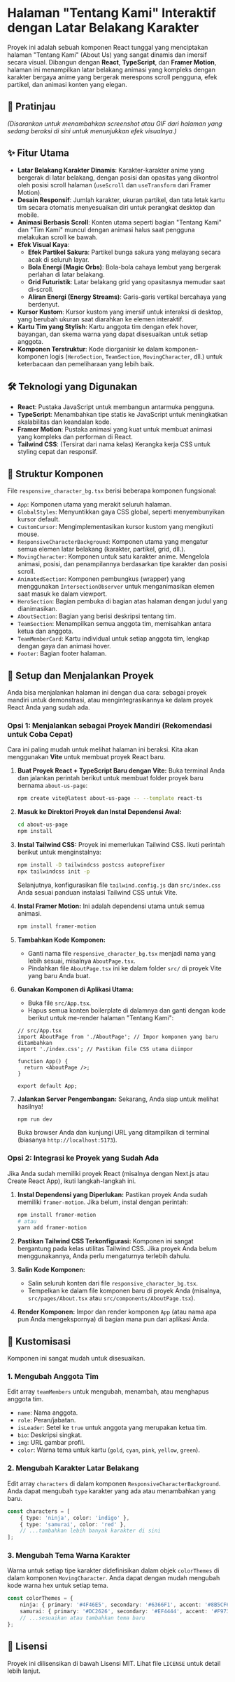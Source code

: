 # Halaman "Tentang Kami" Interaktif dengan Latar Belakang Karakter 

Proyek ini adalah sebuah komponen React tunggal yang menciptakan halaman "Tentang Kami" (About Us) yang sangat dinamis dan imersif secara visual. Dibangun dengan **React**, **TypeScript**, dan **Framer Motion**, halaman ini menampilkan latar belakang animasi yang kompleks dengan karakter bergaya anime yang bergerak merespons scroll pengguna, efek partikel, dan animasi konten yang elegan.

## 🎥 Pratinjau

*(Disarankan untuk menambahkan screenshot atau GIF dari halaman yang sedang beraksi di sini untuk menunjukkan efek visualnya.)*


## ✨ Fitur Utama

- **Latar Belakang Karakter Dinamis**: Karakter-karakter anime yang bergerak di latar belakang, dengan posisi dan opasitas yang dikontrol oleh posisi scroll halaman (`useScroll` dan `useTransform` dari Framer Motion).
- **Desain Responsif**: Jumlah karakter, ukuran partikel, dan tata letak kartu tim secara otomatis menyesuaikan diri untuk perangkat desktop dan mobile.
- **Animasi Berbasis Scroll**: Konten utama seperti bagian "Tentang Kami" dan "Tim Kami" muncul dengan animasi halus saat pengguna melakukan scroll ke bawah.
- **Efek Visual Kaya**:
  - **Efek Partikel Sakura**: Partikel bunga sakura yang melayang secara acak di seluruh layar.
  - **Bola Energi (Magic Orbs)**: Bola-bola cahaya lembut yang bergerak perlahan di latar belakang.
  - **Grid Futuristik**: Latar belakang grid yang opasitasnya memudar saat di-scroll.
  - **Aliran Energi (Energy Streams)**: Garis-garis vertikal bercahaya yang berdenyut.
- **Kursor Kustom**: Kursor kustom yang imersif untuk interaksi di desktop, yang berubah ukuran saat diarahkan ke elemen interaktif.
- **Kartu Tim yang Stylish**: Kartu anggota tim dengan efek hover, bayangan, dan skema warna yang dapat disesuaikan untuk setiap anggota.
- **Komponen Terstruktur**: Kode diorganisir ke dalam komponen-komponen logis (`HeroSection`, `TeamSection`, `MovingCharacter`, dll.) untuk keterbacaan dan pemeliharaan yang lebih baik.

## 🛠️ Teknologi yang Digunakan

- **React**: Pustaka JavaScript untuk membangun antarmuka pengguna.
- **TypeScript**: Menambahkan tipe statis ke JavaScript untuk meningkatkan skalabilitas dan keandalan kode.
- **Framer Motion**: Pustaka animasi yang kuat untuk membuat animasi yang kompleks dan performan di React.
- **Tailwind CSS**: (Tersirat dari nama kelas) Kerangka kerja CSS untuk styling cepat dan responsif.

## 📂 Struktur Komponen

File `responsive_character_bg.tsx` berisi beberapa komponen fungsional:

- `App`: Komponen utama yang merakit seluruh halaman.
- `GlobalStyles`: Menyuntikkan gaya CSS global, seperti menyembunyikan kursor default.
- `CustomCursor`: Mengimplementasikan kursor kustom yang mengikuti mouse.
- `ResponsiveCharacterBackground`: Komponen utama yang mengatur semua elemen latar belakang (karakter, partikel, grid, dll.).
- `MovingCharacter`: Komponen untuk satu karakter anime. Mengelola animasi, posisi, dan penampilannya berdasarkan tipe karakter dan posisi scroll.
- `AnimatedSection`: Komponen pembungkus (wrapper) yang menggunakan `IntersectionObserver` untuk menganimasikan elemen saat masuk ke dalam viewport.
- `HeroSection`: Bagian pembuka di bagian atas halaman dengan judul yang dianimasikan.
- `AboutSection`: Bagian yang berisi deskripsi tentang tim.
- `TeamSection`: Menampilkan semua anggota tim, memisahkan antara ketua dan anggota.
- `TeamMemberCard`: Kartu individual untuk setiap anggota tim, lengkap dengan gaya dan animasi hover.
- `Footer`: Bagian footer halaman.

## 🚀 Setup dan Menjalankan Proyek

Anda bisa menjalankan halaman ini dengan dua cara: sebagai proyek mandiri untuk demonstrasi, atau mengintegrasikannya ke dalam proyek React Anda yang sudah ada.

### Opsi 1: Menjalankan sebagai Proyek Mandiri (Rekomendasi untuk Coba Cepat)

Cara ini paling mudah untuk melihat halaman ini beraksi. Kita akan menggunakan **Vite** untuk membuat proyek React baru.

1.  **Buat Proyek React + TypeScript Baru dengan Vite:**
    Buka terminal Anda dan jalankan perintah berikut untuk membuat folder proyek baru bernama `about-us-page`:
    ```bash
    npm create vite@latest about-us-page -- --template react-ts
    ```

2.  **Masuk ke Direktori Proyek dan Instal Dependensi Awal:**
    ```bash
    cd about-us-page
    npm install
    ```

3.  **Instal Tailwind CSS:**
    Proyek ini memerlukan Tailwind CSS. Ikuti perintah berikut untuk menginstalnya:
    ```bash
    npm install -D tailwindcss postcss autoprefixer
    npx tailwindcss init -p
    ```
    Selanjutnya, konfigurasikan file `tailwind.config.js` dan `src/index.css` Anda sesuai panduan instalasi Tailwind CSS untuk Vite.

4.  **Instal Framer Motion:**
    Ini adalah dependensi utama untuk semua animasi.
    ```bash
    npm install framer-motion
    ```

5.  **Tambahkan Kode Komponen:**
    - Ganti nama file `responsive_character_bg.tsx` menjadi nama yang lebih sesuai, misalnya `AboutPage.tsx`.
    - Pindahkan file `AboutPage.tsx` ini ke dalam folder `src/` di proyek Vite yang baru Anda buat.

6.  **Gunakan Komponen di Aplikasi Utama:**
    - Buka file `src/App.tsx`.
    - Hapus semua konten boilerplate di dalamnya dan ganti dengan kode berikut untuk me-render halaman "Tentang Kami":
    ```tsx
    // src/App.tsx
    import AboutPage from './AboutPage'; // Impor komponen yang baru ditambahkan
    import './index.css'; // Pastikan file CSS utama diimpor

    function App() {
      return <AboutPage />;
    }

    export default App;
    ```

7.  **Jalankan Server Pengembangan:**
    Sekarang, Anda siap untuk melihat hasilnya!
    ```bash
    npm run dev
    ```
    Buka browser Anda dan kunjungi URL yang ditampilkan di terminal (biasanya `http://localhost:5173`).

### Opsi 2: Integrasi ke Proyek yang Sudah Ada

Jika Anda sudah memiliki proyek React (misalnya dengan Next.js atau Create React App), ikuti langkah-langkah ini.

1.  **Instal Dependensi yang Diperlukan:**
    Pastikan proyek Anda sudah memiliki `framer-motion`. Jika belum, instal dengan perintah:
    ```bash
    npm install framer-motion
    # atau
    yarn add framer-motion
    ```

2.  **Pastikan Tailwind CSS Terkonfigurasi:**
    Komponen ini sangat bergantung pada kelas utilitas Tailwind CSS. Jika proyek Anda belum menggunakannya, Anda perlu mengaturnya terlebih dahulu.

3.  **Salin Kode Komponen:**
    - Salin seluruh konten dari file `responsive_character_bg.tsx`.
    - Tempelkan ke dalam file komponen baru di proyek Anda (misalnya, `src/pages/About.tsx` atau `src/components/AboutPage.tsx`).

4.  **Render Komponen:**
    Impor dan render komponen `App` (atau nama apa pun Anda mengekspornya) di bagian mana pun dari aplikasi Anda.

## 🎨 Kustomisasi

Komponen ini sangat mudah untuk disesuaikan.

### 1. Mengubah Anggota Tim

Edit array `teamMembers` untuk mengubah, menambah, atau menghapus anggota tim.

- `name`: Nama anggota.
- `role`: Peran/jabatan.
- `isLeader`: Setel ke `true` untuk anggota yang merupakan ketua tim.
- `bio`: Deskripsi singkat.
- `img`: URL gambar profil.
- `color`: Warna tema untuk kartu (`gold`, `cyan`, `pink`, `yellow`, `green`).

### 2. Mengubah Karakter Latar Belakang

Edit array `characters` di dalam komponen `ResponsiveCharacterBackground`. Anda dapat mengubah `type` karakter yang ada atau menambahkan yang baru.

```typescript
const characters = [
    { type: 'ninja', color: 'indigo' },
    { type: 'samurai', color: 'red' },
    // ...tambahkan lebih banyak karakter di sini
];
```

### 3. Mengubah Tema Warna Karakter

Warna untuk setiap tipe karakter didefinisikan dalam objek `colorThemes` di dalam komponen `MovingCharacter`. Anda dapat dengan mudah mengubah kode warna hex untuk setiap tema.

```typescript
const colorThemes = {
    ninja: { primary: '#4F46E5', secondary: '#6366F1', accent: '#8B5CF6' },
    samurai: { primary: '#DC2626', secondary: '#EF4444', accent: '#F97316' },
    // ...sesuaikan atau tambahkan tema baru
};
```

## 📄 Lisensi

Proyek ini dilisensikan di bawah Lisensi MIT. Lihat file `LICENSE` untuk detail lebih lanjut.

